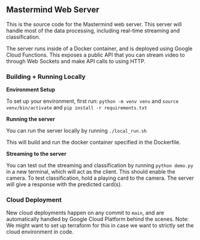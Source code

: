 ## Mastermind Web Server
This is the source code for the Mastermind web server. This server will handle most of the data processing, including real-time streaming and classification. 

The server runs inside of a Docker container, and is deployed using Google Cloud Functions. This exposes a public API that you can stream video to through Web Sockets and make API calls to using HTTP.

### Building + Running Locally

<b>Environment Setup</b>

To set up your environment, first run:
`python -m venv venv`
and 
`source venv/bin/activate`
and 
`pip install -r requirements.txt`

<b>Running the server</b>

You can run the server locally by running 
`./local_run.sh`

This will build and run the docker container specified in the Dockerfile.

<b>Streaming to the server</b>

You can test out the streaming and classification by running 
`python demo.py` 
in a new terminal, which will act as the client. This should enable the camera. To test classification, hold a playing card to the camera. The server will give a response with the predicted card(s).

### Cloud Deployment
New cloud deployments happen on any commit to `main`, and are automatically handled by Google Cloud Platform behind the scenes. Note: We might want to set up terraform for this in case we want to strictly set the cloud environment in code. 
